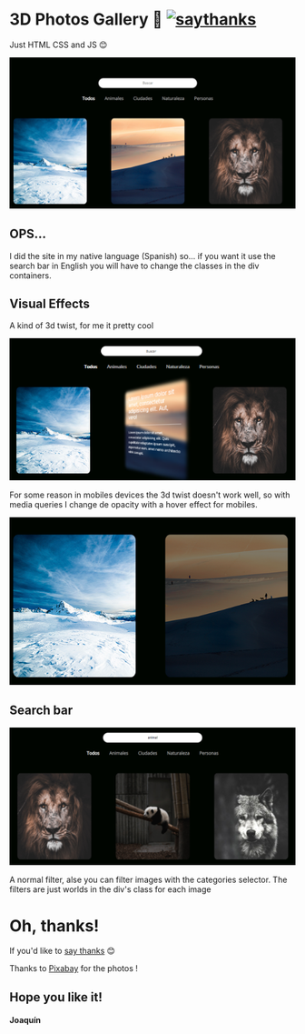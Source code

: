 # 3D Photos Gallery 🌙 [![saythanks](https://img.shields.io/badge/say-thanks-ff69b4.svg)](https://saythanks.io/to/JoacoViera)

Just HTML CSS and JS 😊


![alt text](img/bg.png)

## OPS...

I did the site in my native language (Spanish) so... if you want it use the search bar in English you will have to change the classes in the div containers. 

## Visual Effects

A kind of 3d twist, for me it pretty cool

![alt text](img/ej.png)

For some reason in mobiles devices the 3d twist doesn't work well, so with media queries I change de opacity with a hover effect for mobiles.

![alt text](img/ej2.png)

## Search bar

![alt text](img/ej3.png)

A normal filter, alse you can filter images with the categories selector.
The filters are just worlds in the div's class for each image

# Oh, thanks!
If you'd like to [say thanks](https://saythanks.io/to/JoacoViera) 😊

Thanks to [Pixabay](https://pixabay.com) for the photos !

## Hope you like it!

#### Joaquín